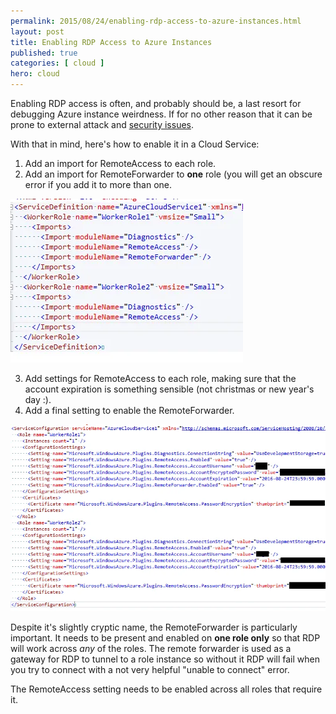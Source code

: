 ```yaml
---
permalink: 2015/08/24/enabling-rdp-access-to-azure-instances.html
layout: post
title: Enabling RDP Access to Azure Instances
published: true 
categories: [ cloud ]
hero: cloud
---
```


Enabling RDP access is often, and probably should be, a last resort for debugging Azure 
instance weirdness. If for no other reason that it can be prone to external attack and 
[security issues](https://technet.microsoft.com/en-us/library/security/ms15-067.aspx).

With that in mind, here's how to enable it in a Cloud Service:

1. Add an import for RemoteAccess to each role.
2. Add an import for RemoteForwarder to **one** role (you will get an obscure error if you 
add it to more than one.

![cloud service def](/img/posts/enabling-rdp-access-to-azure-instances/cloud-service-def.webp "cloud service definition")

3. Add settings for RemoteAccess to each role, making sure that the account expiration is 
something sensible (not christmas or new year's day :).
4. Add a final setting to enable the RemoteForwarder.

![cloud service cfg](/img/posts/enabling-rdp-access-to-azure-instances/cloud-service-cfg.webp "cloud service config")    

Despite it's slightly cryptic name, the RemoteForwarder is particularly important. It needs to be present and 
enabled on **one role only** so that RDP will work across *any* of the roles. The remote forwarder is used as a 
gateway for RDP to tunnel to a role instance so without it RDP will fail when you try to connect with a not very 
helpful "unable to connect" error.

The RemoteAccess setting needs to be enabled across all roles that require it.
  
